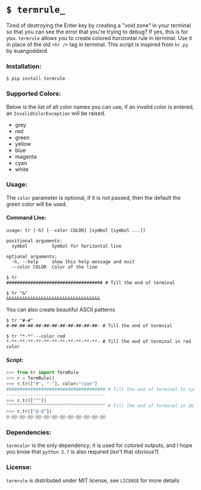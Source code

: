 `$ termrule_`
=============

Tired of destroying the Enter key by creating a "void zone" in your terminal so that you can see the error that you're trying to debug? If yes, this is for you. `termrule` allows you to create colored horizontal rule in terminal. Use it in place of the old `<hr />` tag in terminal. This script is inspired from `hr.py` by euangoddard.

### Installation:
` $ pip install termrule `

### Supported Colors:
Below is the list of all color names you can use, if an invalid color is entered, an `InvalidColorException` will be raised.
 - grey
 - red
 - green
 - yellow
 - blue
 - magenta
 - cyan
 - white

### Usage:
The `color` parameter is optional, if it is not passed, then the default the green color will be used.

#### Command Line:
```
usage: tr [-h] [--color COLOR] [symbol [symbol ...]]

positional arguments:
  symbol         Symbol for horizontal line

optional arguments:
  -h, --help     show this help message and exit
  --color COLOR  Color of the line
```
```
$ tr
#################################### # Till the end of terminal 

$ tr "&"
&&&&&&&&&&&&&&&&&&&&&&&&&&&&&&&&&&&
```
You can also create beautiful ASCII patterns
```
$ tr "#-#"
#-##-##-##-##-##-##-##-##-##-##-##- # Till the end of termnial 

$ tr "*-*" --color red
*-**-**-**-**-**-**-**-**-**-**-**- # Till the end of terminal in red color
```

#### Script:
```python
>>> from tr import TermRule
>>> r = TermRule()
>>> r.tr(["#", "-"], color="cyan")
##################################### # Till the end of terminal in cyan color
-------------------------------------
>>> r.tr(["^"])
^^^^^^^^^^^^^^^^^^^^^^^^^^^^^^^^^^^^^ # Till the end of terminal in default color
>>> r.tr(["@-@"])
@-@@-@@-@@-@@-@@-@@-@@-@@-@@-@@-@@-@@
```

### Dependencies:
`termcolor` is the only dependency; it is used for colored outputs, and I hope you know that `python 2.7` is also required (isn't that obvious?)

### License:
`termrule` is distributed under MIT license, see `LICENSE` for more details

